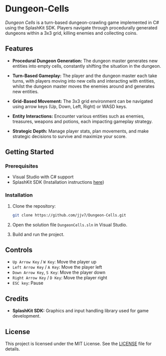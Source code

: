 # Dungeon-Cells

*Dungeon Cells* is a turn-based dungeon-crawling game implemented in C# using the SplashKit SDK. Players navigate through procedurally generated dungeons within a 3x3 grid, killing enemies and collecting coins.




## Features

- **Procedural Dungeon Generation:** The dungeon master generates new entities into empty cells, constantly shifting the situation in the dungeon.
  
- **Turn-Based Gameplay:** The player and the dungeon master each take turns, with players moving into new cells and interacting with entities, whilst the dungeon master moves the enemies around and generates new entities.
  
- **Grid-Based Movement:** The 3x3 grid environment can be navigated using arrow keys (Up, Down, Left, Right) or WASD keys.
  
- **Entity Interactions:** Encounter various entities such as enemies, treasures, weapons and potions, each impacting gameplay strategy.
  
- **Strategic Depth:** Manage player stats, plan movements, and make strategic decisions to survive and maximize your score.

## Getting Started

### Prerequisites

- Visual Studio with C# support
- SplashKit SDK (Installation instructions [here](https://www.splashkit.io/docs/installation/))

### Installation

1. Clone the repository:

   ```bash
   git clone https://github.com/jjv7/Dungeon-Cells.git

2. Open the solution file `DungeonCells.sln` in Visual Studio.

3. Build and run the project.

## Controls
- `Up Arrow Key` / `W Key`: Move the player up
- `Left Arrow Key` / `A Key`: Move the player left
- `Down Arrow Key`, `S Key`: Move the player down
- `Right Arrow Key` / `D Key`: Move the player right
- `ESC key`: Pause

## Credits

- **SplashKit SDK:** Graphics and input handling library used for game development.

## License
This project is licensed under the MIT License. See the [LICENSE](LICENSE) file for details.
